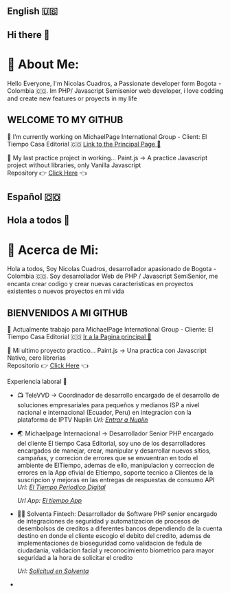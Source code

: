 ## English 🇺🇸
## Hi there 👋
# 💫 About Me:
Hello Everyone, I'm Nicolas Cuadros, a Passionate developer form Bogota - Colombia 🇨🇴. Im PHP/ Javascript Semisenior web developer, i love codding and create new features or proyects in my life

## WELCOME TO MY GITHUB

🔭 I’m currently working on MichaelPage International Group - Client: El Tiempo Casa Editorial 🇨🇴
<a href="https://www.eltiempo.com/" target="_blank">Link to the Principal Page 📰</a>

📖 My last practice project in working... Paint.js -> A practice Javascript project without libraries, only Vanilla Javascript
<br/>
Repository 👉 <a href="https://github.com/Lolesterno/js100/tree/main/2-paint">Click Here</a> 👈

## Español 🇨🇴
## Hola a todos 🙌
# 💫 Acerca de Mi:
Hola a todos, Soy Nicolas Cuadros, desarrollador apasionado de Bogota -  Colombia 🇨🇴. Soy desarrollador Web de PHP / Javascript SemiSenior, me encanta crear codigo y crear nuevas caracteristicas en proyectos existentes o nuevos proyectos en mi vida

## BIENVENIDOS A MI GITHUB

🔭 Actualmente trabajo para MichaelPage International Group - Cliente: El Tiempo Casa Editorial 🇨🇴
<a href="https://www.eltiempo.com/" target="_blank">Ir a la Pagina principal 📰</a>

📖 Mi ultimo proyecto practico... Paint.js -> Una practica con Javascript Nativo, cero librerias
<br/>
Repositorio 👉 <a href="https://github.com/Lolesterno/js100/tree/main/2-paint">Click Here</a> 👈

Experiencia laboral 🚀
- 📺 TeleVVD -> Coordinador de desarrollo encargado de el desarrollo de soluciones empresariales para pequeños y medianos ISP a nivel nacional e internacional (Ecuador, Peru) en integracion con la plataforma de IPTV Nuplin
  *Url: <a href="https://nuplin.com">Entrar a Nuplin</a>*

- 🌏 Michaelpage Internacional -> Desarrollador Senior PHP encargado del cliente El tiempo Casa Editorial, soy uno de los desarrolladores encargados de manejar, crear, manipular y desarrollar nuevos sitios, campañas, y correcion de errores que se envuentran en todo el ambiente de ElTiempo, ademas de ello, manipulacion y correccion de errores en la App ofivial de Eltiempo, soporte tecnico a Clientes de la suscripcion y mejoras en las entregas de respuestas de consumo API
  *Url: <a href="https://eltiempo.com">El Tiempo Periodico Digital</a>*

  *Url App: <a href="https://play.google.com/store/apps/details?id=com.kubo.web">El tiempo App </a>*

- 👨‍💻 Solventa Fintech: Desarrollador de Software PHP senior encargado de integraciones de seguridad y automatizacion de procesos de desembolsos de creditos a diferentes bancos dependiendo de la cuenta destino en donde el cliente escogio el debito del credito, ademss de implementaciones de bioseguridad como validacion de fedula de ciudadania, validacion facial y reconocimiento biometrico para mayor seguridad a la hora de solicitar el credito

  *Url: <a href="https://solventa.co/">Solicitud en Solventa</a>*

- 
<!--
**Lolesterno/Lolesterno** is a ✨ _special_ ✨ repository because its `README.md` (this file) appears on your GitHub profile.

Here are some ideas to get you started:

- 🔭 I’m currently working on ...
- 🌱 I’m currently learning ...
- 👯 I’m looking to collaborate on ...
- 🤔 I’m looking for help with ...
- 💬 Ask me about ...
- 📫 How to reach me: ...
- 😄 Pronouns: ...
- ⚡ Fun fact: ...
-->
